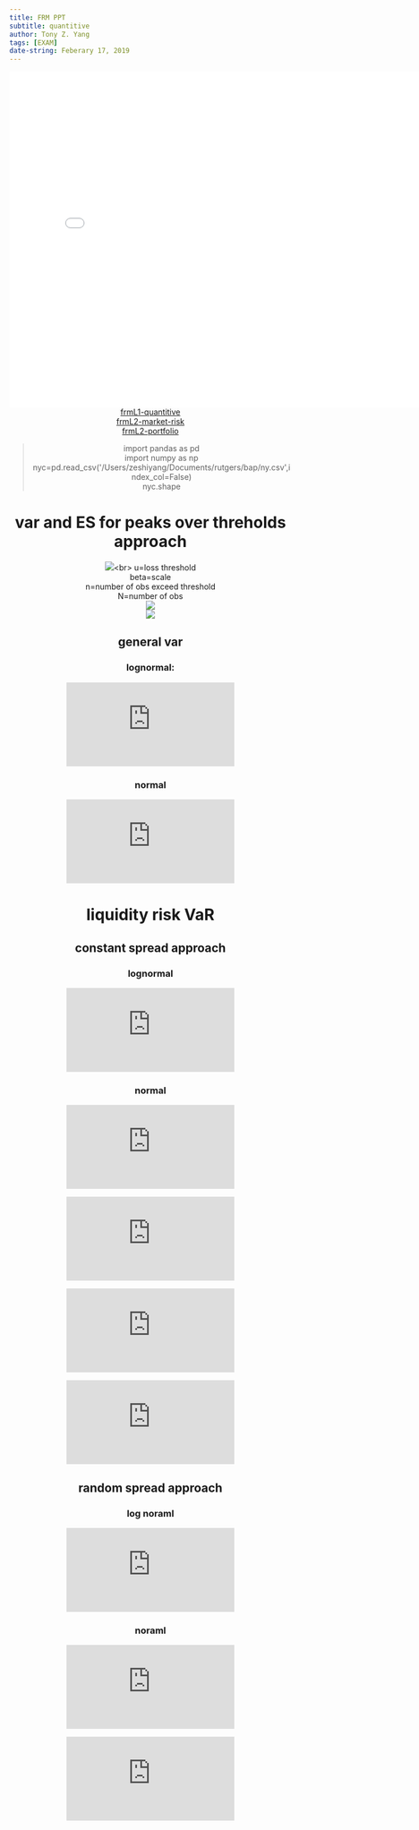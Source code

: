 ```yaml
---
title: FRM PPT
subtitle: quantitive
author: Tony Z. Yang
tags: [EXAM]
date-string: Feberary 17, 2019
---
```


<center>
   <embed src="/images/frmL1-quantitive.pdf" width="800" height="600">
</embed>
</br>
<a href="/images/frmL1-quantitive.pdf">frmL1-quantitive</a><br>
<a href="/images/1-market-risk.pdf">frmL2-market-risk</a><br>
<a href="/images/2-portfolio.pdf">frmL2-portfolio</a>
<blockquote>
  <p>
import pandas as pd <br/>
import numpy as np <br/>
nyc=pd.read_csv('/Users/zeshiyang/Documents/rutgers/bap/ny.csv',index_col=False)<br/>
nyc.shape</p>
</blockquote>



# var and ES for peaks over threholds approach
![](http://latex.codecogs.com/gif.latex?\\operatorname{VaR}=\\mathrm{u}+\\left(\\frac{\\beta}{\\xi}\\right)\\left\\{\\left[\\frac{\\mathrm{N}}{\\mathrm{n}}(1-Confidence_Level)\\right]^{-\\xi}-1\\right\\})<br>
u=loss threshold<br>
beta=scale<br>
n=number of obs exceed threshold<br>
N=number of obs<br>
![](http://latex.codecogs.com/gif.latex?\\xi=\\text(shape(tailindex)))<br>
![](http://latex.codecogs.com/gif.latex?ES=\frac{VaR}{1-\xi}+\frac{\beta-\xi\cdot\mu}{1-\xi})

## general var
### lognormal:
![](http://latex.codecogs.com/gif.latex?%5Clog%20N%5Ccdot%20V%5Cleft%281-e%5E%7B%5Cmu-z_%7B0%7D%5Ccdot%5Csigma%7D%5Cright%29)<br>
### normal
![](http://latex.codecogs.com/gif.latex?V%20%5Ccdot%20z_%7B%5Calpha%7D%20%5Csigma)<br>

# liquidity risk VaR
## constant spread approach
### lognormal
![](http://latex.codecogs.com/gif.latex?LVaR%3D%5Cleft%5B1-%5Cexp%20%5Cleft%28%5Cmu-%5Csigma%20%5Ctimes%20%5Cmathrm%7Bz%7D_%7B%5Calpha%7D%5Cright%29%5Cright%5D%20%5Ctimes%20%5Cmathrm%7BV%7D&plus;0.5%20%5Ctimes%20%5Ctext%20%7B%20spread%20%7D%20%5Ctimes%20%5Cmathrm%7BV%7D)

### normal
![](http://latex.codecogs.com/gif.latex?%5Cmathrm%7BLVaR%7D%3D%5Cleft%28%5Cmathrm%7BV%7D%20%5Ctimes%20%5Cmathrm%7Bz%7D_%7B%5Calpha%7D%20%5Ctimes%20%5Csigma%5Cright%29&plus;%5B0.5%20%5Ctimes%20%5Cmathrm%7BV%7D%20%5Ctimes%20%5Ctext%20%7B%20spread%20%7D%5D)

![](http://latex.codecogs.com/gif.latex?%5Ctext%20%7B%20spread%20%7D%3D%5Cfrac%7B%28%5Ctext%20%7B%20ask%20price%20%7D-%5Ctext%20%7B%20bid%20price%20%7D%29%7D%7B%28%5Ctext%20%7B%20ask%20price%20%7D&plus;%5Ctext%20%7B%20bid%20price%20%7D%29%20/%202%7D)

![](http://latex.codecogs.com/gif.latex?L%20C%3D0.5%20%5Ctimes%20V%20%5Ctimes%20%5Ctext%20%7B%20spread%20%7D)



![](http://latex.codecogs.com/gif.latex?%5Cfrac%7B%5Cmathrm%7BLVaR%7D%7D%7B%5Cmathrm%7BVaR%7D%7D%3D1&plus;%5Cfrac%7B%5Ctext%20%7B%20spread%20%7D%7D%7B2%20%5Ctimes%5Cleft%5B1-%5Cexp%20%5Cleft%28-%5Csigma%20%5Ctimes%20%5Cmathrm%7Bz%7D_%7B%5Calpha%7D%5Cright%29%5Cright%5D%7D)
## random spread approach
### log noraml
![](http://latex.codecogs.com/gif.latex?%5Cmathrm%7BLVaR%7D%3D%5Cmathrm%7BV%7D%20%5Ctimes%5Cleft%5C%7B%5Cleft%5B1-%5Cexp%20%5Cleft%28%5Cmu-%5Csigma%20%5Ctimes%20%5Cmathrm%7Bz%7D_%7B%5Calpha%7D%5Cright%29%5Cright%5D&plus;%5Cleft%5B0.5%20%5Ctimes%5Cleft%28%5Cmu_%7B%5Cmathrm%7BS%7D%7D&plus;%5Cmathrm%7Bz%7D_%7B%5Calpha%7D%5E%7B%5Cprime%7D%20%5Ctimes%20%5Csigma_%7B%5Cmathrm%7BS%7D%7D%5Cright%29%5Cright%5D%5Cright%5C%7D
)<br>
### noraml
![](http://latex.codecogs.com/gif.latex?%5Cmathrm%7BLVaR%7D%3D%5Cmathrm%7BVaR%7D&plus;0.5%20%5Ctimes%5Cleft%5B%5Cleft%28%5Cmu_%7B%5Cmathrm%7BS%7D%7D&plus;%5Cmathrm%7Bz%7D_%7B%5Calpha%7D%5E%7B%5Cprime%7D%20%5Ctimes%20%5Csigma_%7B%5Cmathrm%7Bs%7D%7D%5Cright%29%5Cright%5D%20%5Ctimes%20%5Cmathrm%7BV%7D)<br>


![](http://latex.codecogs.com/gif.latex?%5Cfrac%7B%5Cmathrm%7BLVaR%7D%7D%7B%5Cmathrm%7BVaR%7D%7D%3D1&plus;%5Cfrac%7B%5Cmathrm%7BLC%7D%7D%7B%5Cmathrm%7BVaR%7D%7D%3D1&plus;%5Cfrac%7B%5Cleft%28%5Cmu_%7B%5Cmathrm%7BS%7D%7D&plus;%5Cmathrm%7Bz%7D_%7B%5Calpha%7D%5E%7B%5Cprime%7D%20%5Ctimes%20%5Csigma_%7B%5Cmathrm%7BS%7D%7D%5Cright%29%7D%7B2%20%5Ctimes%5Cleft%5B1-%5Cexp%20%5Cleft%28-%5Csigma%20%5Ctimes%20%5Cmathrm%7Bz%7D_%7B%5Calpha%7D%5Cright%29%5Cright%5D%7D)



